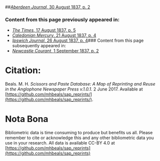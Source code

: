 ##[*Aberdeen Journal*, 30 August 1837, p. 2](https://mhbeals.github.io/sap_html/Aberdeen-Journal/Aberdeen-Journal-30-August-1837-p-2)

### Content from this page previously appeared in:
+ [*The Times*, 17 August 1837, p. 5](https://mhbeals.github.io/sap_html/The-Times/The-Times-17-August-1837-p-5)
+ [*Caledonian Mercury*, 21 August 1837, p. 4](https://mhbeals.github.io/sap_html/Caledonian-Mercury/Caledonian-Mercury-21-August-1837-p-4)
+ [*Ipswich Journal*, 26 August 1837, p. 4](https://mhbeals.github.io/sap_html/Ipswich-Journal/Ipswich-Journal-26-August-1837-p-4)### Content from this page subsequently appeared in:
+ [*Newcastle Courant*, 1 September 1837, p. 2](https://mhbeals.github.io/sap_html/Newcastle-Courant/Newcastle-Courant-1-September-1837-p-2)
                    
# Citation: 

Beals. M. H. *Scissors and Paste Database: A Map of Reprinting and Reuse in the Anglophone Newspaper Press v.1.0.1.* 2 June 2017. Available at [https://github.com/mhbeals/sap_reprints/](https://github.com/mhbeals/sap_reprints/). 
                    
# Nota Bona

Bibliometric data is time consuming to produce but benefits us all. Please remember to cite or acknowledge this and any other bibliometric data you use in your research. All data is available CC-BY 4.0 at [https://github.com/mhbeals/sap_reprints](https://github.com/mhbeals/sap_reprints)